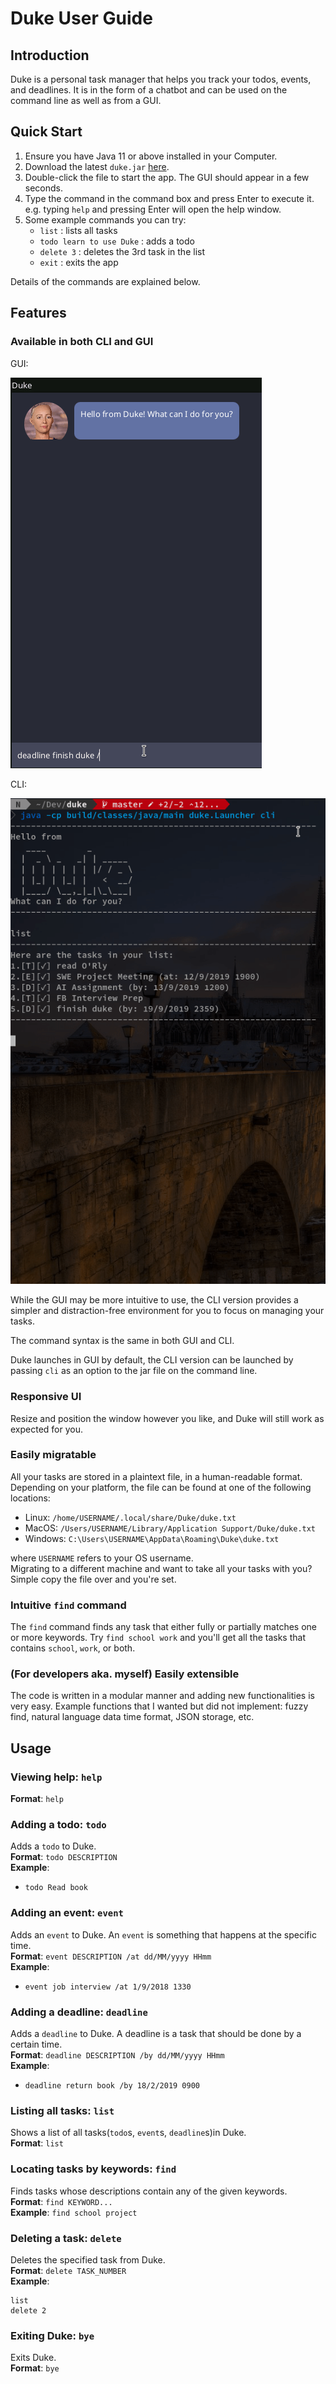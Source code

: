 # Duke User Guide

## Introduction
Duke is a personal task manager that helps you track your todos, events, and
deadlines. It is in the form of a chatbot and can be used on the command line
as well as from a GUI.

## Quick Start
1. Ensure you have Java 11 or above installed in your Computer.
2. Download the latest `duke.jar` [here](https://github.com/gary-lgy/duke/releases).
4. Double-click the file to start the app. The GUI should appear in a few seconds.
5. Type the command in the command box and press Enter to execute it.  
   e.g. typing `help` and pressing Enter will open the help window.
6. Some example commands you can try:
    - `list` : lists all tasks
    - `todo learn to use Duke` : adds a todo
    - `delete 3` : deletes the 3rd task in the list
    - `exit` : exits the app

Details of the commands are explained below.

## Features 

### Available in both CLI and GUI
GUI:

![GUI version](./gui_demo.gif)

CLI:

![CLI version](./cli_demo.gif)

While the GUI may be more intuitive to use, the CLI version provides a simpler
and distraction-free environment for you to focus on managing your tasks.

The command syntax is the same in both GUI and CLI.

Duke launches in GUI by default, the CLI version can be launched by passing
`cli` as an option to the jar file on the command line.

### Responsive UI
Resize and position the window however you like, and Duke will still work as
expected for you.

### Easily migratable
All your tasks are stored in a plaintext file, in a human-readable format.
Depending on your platform, the file can be found at one of the following
locations:
- Linux: `/home/USERNAME/.local/share/Duke/duke.txt`
- MacOS: `/Users/USERNAME/Library/Application Support/Duke/duke.txt`
- Windows: `C:\Users\USERNAME\AppData\Roaming\Duke\duke.txt`

where `USERNAME` refers to your OS username.  
Migrating to a different machine and want to take all your tasks with you?
Simple copy the file over and you're set.

### Intuitive `find` command
The `find` command finds any task that either fully or partially matches one or
more keywords. Try `find school work` and you'll get all the tasks that
contains `school`, `work`, or both.

### (For developers aka. myself) Easily extensible
The code is written in a modular manner and adding new functionalities is
very easy. Example functions that I wanted but did not implement: fuzzy
find, natural language data time format, JSON storage, etc.

## Usage

### Viewing help: `help`
__Format__: `help`

### Adding a todo: `todo`
Adds a `todo` to Duke.  
__Format__: `todo DESCRIPTION`  
__Example__:
- `todo Read book`

### Adding an event: `event`
Adds an `event` to Duke. An `event` is something that happens at the specific time.  
__Format__: `event DESCRIPTION /at dd/MM/yyyy HHmm`  
__Example__:
- `event job interview /at 1/9/2018 1330`

### Adding a deadline: `deadline`
Adds a `deadline` to Duke. A deadline is a task that should be done by a certain time.  
__Format__: `deadline DESCRIPTION /by dd/MM/yyyy HHmm`  
__Example__:
- `deadline return book /by 18/2/2019 0900`

### Listing all tasks: `list`
Shows a list of all tasks(`todo`s, `event`s, `deadline`s)in Duke.  
__Format__: `list`

### Locating tasks by keywords: `find`
Finds tasks whose descriptions contain any of the given keywords.  
__Format__: `find KEYWORD...`  
__Example__: `find school project`

### Deleting a task: `delete`
Deletes the specified task from Duke.  
__Format__: `delete TASK_NUMBER`  
__Example__:
```
list
delete 2
```

### Exiting Duke: `bye`
Exits Duke.  
__Format__: `bye`
